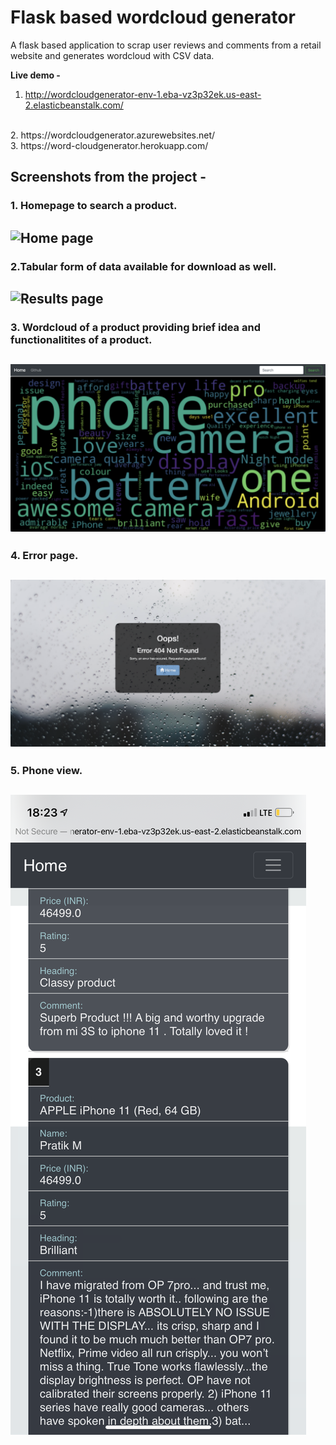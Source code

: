 # Flask based wordcloud generator
A flask based application to scrap user reviews and comments from a retail website and generates wordcloud with CSV data.


**Live demo -** <br>
1. http://wordcloudgenerator-env-1.eba-vz3p32ek.us-east-2.elasticbeanstalk.com/
<br>
2. https://wordcloudgenerator.azurewebsites.net/
<br>
3. https://word-cloudgenerator.herokuapp.com/
<br>

## Screenshots from the project -
### 1. Homepage to search a product.

![Home page](Screenshots/homepage.png)
---

### 2.Tabular form of data available for download as well. 

![Results page](Screenshots/results.png)
---

### 3. Wordcloud of a product providing brief idea and functionalitites of a product.

![Wordcloud display](Screenshots/wordcloud.png)
---

### 4. Error page.

![404 error page](Screenshots/error.png)
---

### 5. Phone view.

![view on phone](Screenshots/phone.PNG)
---

